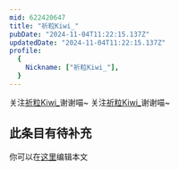 ```yaml
---
mid: 622420647
title: "祈粒Kiwi_"
pubDate: "2024-11-04T11:22:15.137Z"
updatedDate: "2024-11-04T11:22:15.137Z"
profile:
  {
    Nickname: ["祈粒Kiwi_"],
  }
---
```


关注[祈粒Kiwi_](https://space.bilibili.com/622420647)谢谢喵~ 关注[祈粒Kiwi_](https://space.bilibili.com/622420647)谢谢喵~

## 此条目有待补充
你可以在[这里](https://github.com/Yuhanawa/VTuber.ICU/edit/master/src/content/v/祈粒Kiwi_/index.md)编辑本文
